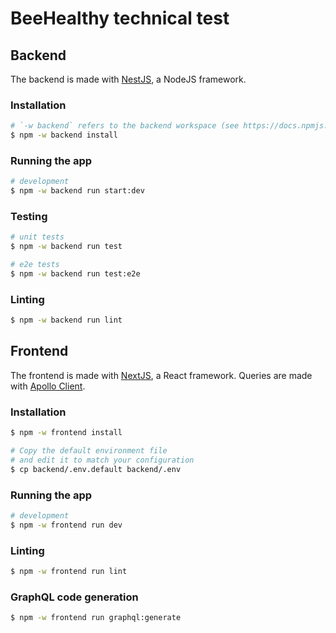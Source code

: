 # BeeHealthy technical test

## Backend

The backend is made with [NestJS](https://nestjs.com/), a NodeJS framework.

### Installation

```bash
# `-w backend` refers to the backend workspace (see https://docs.npmjs.com/cli/v7/using-npm/workspaces)
$ npm -w backend install
```

### Running the app

```bash
# development
$ npm -w backend run start:dev
```

### Testing

```bash
# unit tests
$ npm -w backend run test

# e2e tests
$ npm -w backend run test:e2e
```

### Linting

```bash
$ npm -w backend run lint
```

## Frontend

The frontend is made with [NextJS](https://nextjs.org/), a React framework. Queries are made with [Apollo Client](https://www.apollographql.com/docs/react/).

### Installation

```bash
$ npm -w frontend install

# Copy the default environment file
# and edit it to match your configuration
$ cp backend/.env.default backend/.env
```

### Running the app

```bash
# development
$ npm -w frontend run dev
```

### Linting

```bash
$ npm -w frontend run lint
```

### GraphQL code generation

```bash
$ npm -w frontend run graphql:generate
```
